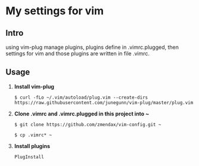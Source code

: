 # My settings for vim

## Intro

using vim-plug manage plugins,  plugins define in .vimrc.plugged, then settings for vim and those plugins are written in file .vimrc.

## Usage

1. **Install vim-plug**

   `$ curl -fLo ~/.vim/autoload/plug.vim --create-dirs https://raw.githubusercontent.com/junegunn/vim-plug/master/plug.vim`

2. **Clone .vimrc and .vimrc.plugged in this project into ~**

   `$ git clone https://github.com/zmendax/vim-config.git ~`

   `$ cp .vimrc* ~`

3. **Install plugins**

   `PlugInstall`

   ​
